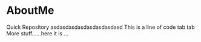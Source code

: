 # AboutMe
Quick Repository 
asdasdasdasdasdasdasdasd
This is a line of code				tab tab
More stuff......here it is ...

